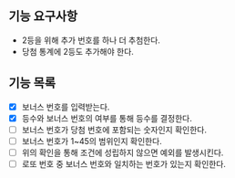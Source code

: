 ## 기능 요구사항
- 2등을 위해 추가 번호를 하나 더 추첨한다.
- 당첨 통계에 2등도 추가해야 한다.

## 기능 목록
- [x] 보너스 번호를 입력받는다.
- [x] 등수와 보너스 번호의 여부를 통해 등수를 결정한다.
- [ ] 보너스 번호가 당첨 번호에 포함되는 숫자인지 확인한다.
- [ ] 보너스 번호가 1~45의 범위인지 확인한다.
- [ ] 위의 확인을 통해 조건에 성립하지 않으면 예외를 발생시킨다.
- [ ] 로또 번호 중 보너스 번호와 일치하는 번호가 있는지 확인한다.